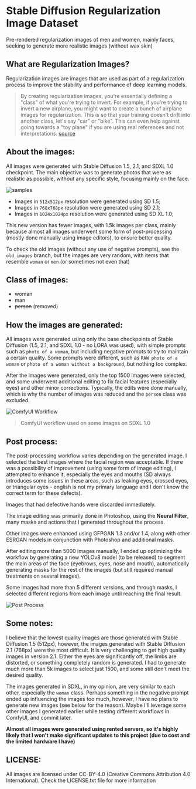 # Stable Diffusion Regularization Image Dataset
Pre-rendered regularization images of men and women, mainly faces, seeking to generate more realistic images (without wax skin)

## What are Regularization Images?

Regularization images are images that are used as part of a regularization process to improve the stability and performance of deep learning models.

>By creating regularization images, you're essentially defining a "class" of what you're trying to invert. For example, if you're trying to invert a new airplane, you might want to create a bunch of airplane images for regularization. This is so that your training doesn't drift into another class, let's say "car" or "bike". This can even help against going towards a "toy plane" if you are using real references and not interpretations.
>[source](https://www.reddit.com/r/StableDiffusion/comments/xu1ill/comment/iqu81m7/?utm_source=share&utm_medium=web3x&utm_name=web3xcss&utm_term=1&utm_content=share_button)


## About the images:

All images were generated with Stable Diffusion 1.5, 2.1, and SDXL 1.0 checkpoint.
The main objective was to generate photos that were as realistic as possible, without any specific style, focusing mainly on the face.

![samples](https://raw.githubusercontent.com/tobecwb/stable-diffusion-regularization-images/assets/doc_assets/samples.jpg)

- Images in `512x512px` resolution were generated using SD 1.5;
- Images in `768x768px` resolution were generated using SD 2.1;
- Images in `1024x1024px` resolution were generated using SD XL 1.0;

This new version has fewer images, with 1.5k images per class, mainly because almost all images underwent some form of post-processing (mostly done manually using image editors), to ensure better quality.

To check the old images (without any use of negative prompts), see the `old_images` branch, but the images are very random, with items that resemble `woman` or `men` (or sometimes not even that)

## Class of images:
- woman
- man
- ~~person~~ (removed)


## How the images are generated:

All images were generated using only the base checkpoints of Stable Diffusion (1.5, 2.1, and SDXL 1.0 - no LORA was used), with simple prompts such as `photo of a woman`, but including negative prompts to try to maintain a certain quality.
Some prompts were different, such as `RAW photo of a woman` or `photo of a woman without a background`, but nothing too complex.

After the images were generated, only the top 1500 images were selected, and some underwent additional editing to fix facial features (especially eyes) and other minor corrections.
Typically, the edits were done manually, which is why the number of images was reduced and the `person` class was excluded.

![ComfyUI Workflow](https://raw.githubusercontent.com/tobecwb/stable-diffusion-regularization-images/assets/doc_assets/comfyui.png)
> ComfyUI workflow used on some images on SDXL 1.0

## Post process:

The post-processing workflow varies depending on the generated image. I selected the best images where the facial region was acceptable. If there was a possibility of improvement (using some form of image editing), I attempted to enhance it, especially the eyes and mouths (SD always introduces some issues in these areas, such as leaking eyes, crossed eyes, or triangular eyes - english is not my primary language and I don't know the correct term for these defects).

Images that had defective hands were discarded immediately.

The image editing was primarily done in Photoshop, using the **Neural Filter**, many masks and actions that I generated throughout the process.

Other images were enhanced using GFPGAN 1.3 and/or 1.4, along with other ESRGAN models in conjunction with Photoshop and additional masks.

After editing more than 5000 images manually, I ended up optimizing the workflow by generating a new YOLOv8 model (to be released) to segment the main areas of the face (eyebrows, eyes, nose and mouth), automatically generating masks for the rest of the images (but still required manual treatments on several images).

Some images had more than 5 different versions, and through masks, I selected different regions from each image until reaching the final result.

![Post Process](https://raw.githubusercontent.com/tobecwb/stable-diffusion-regularization-images/assets/doc_assets/edit.gif)

## Some notes:

I believe that the lowest quality images are those generated with Stable Diffusion 1.5 (512px), however, the images generated with Stable Diffusion 2.1 (768px) were the most difficult.
It is very challenging to get high quality images in version 2.1. Either the eyes are significantly off, the limbs are distorted, or something completely random is generated.
I had to generate much more than 5k images to select just 1500, and some still don't meet the desired quality.

The images generated in SDXL, in my opinion, are very similar to each other, especially the `woman` class.
Perhaps something in the negative prompt ended up influencing the images too much, however, I have no plans to generate new images (see below for the reason).
Maybe I'll leverage some other images I generated earlier while testing different workflows in ComfyUI, and commit later.

**Almost all images were generated using rented servers, so it's highly likely that I won't make significant updates to this project (due to cost and the limited hardware I have)**

## LICENSE:

All images are licensed under CC-BY-4.0 (Creative Commons Attribution 4.0 International).
Check the LICENSE.txt file for more information